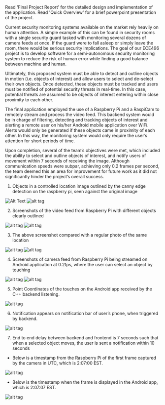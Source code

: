 Read 'Final Project Report' for the detailed design and implementation of the application.
Read 'Quick Overview' for a brief powerpoint presentation of the project.

Current security monitoring systems available on the market rely heavily on human attention. A simple example of this can be found in security rooms with a single security guard tasked with monitoring several dozens of camera feeds at once. If the guard were to fall asleep or simply leave the room, there would be serious security implications. The goal of our ECE496 project is to develop software for a semi-autonomous security monitoring system to reduce the risk of human error while finding a good balance between machine and human.

Ultimately, this proposed system must be able to detect and outline objects in motion (i.e. objects of interest) and allow users to select and de-select their own objects. Once detected, these objects must be tracked and users must be notified of potential security threats in real-time. In this case, potential threats are assumed to be objects of interest entering within close proximity to each other.

The final application employed the use of a Raspberry Pi and a RaspiCam to remotely stream and process the video feed. This backend system would be in charge of filtering, detecting and tracking objects of interest and alerting a remote user on his/her Android mobile application over WiFi. Alerts would only be generated if these objects came in proximity of each other. In this way, the monitoring system would only require the user’s attention for short periods of time.

Upon completion, several of the team’s objectives were met, which included the ability to select and outline objects of interest, and notify users of movement within 7 seconds of receiving the image. Although communication speeds were subpar, achieving only 0.2 frames per second, the team deemed this an area for improvement for future work as it did not significantly hinder the project’s overall success.

1) Objects in a controlled location image outlined by the canny edge detection on the raspberry pi, seen against the original image

![Alt Text](https://github.com/sanjanaKamb/DesignProject/blob/master/Picture1.jpg)
![alt tag](https://github.com/sanjanaKamb/DesignProject/blob/master/Picture2.jpg)

2) Screenshots of the video feed from Raspberry Pi with different objects clearly outlined 

![alt tag](https://github.com/sanjanaKamb/DesignProject/blob/master/Picture3.png)
![alt tag](https://github.com/sanjanaKamb/DesignProject/blob/master/Picture4.png)

3) The above screenshot compared with a regular photo of the same location

![alt tag](https://github.com/sanjanaKamb/DesignProject/blob/master/Picture5.png)
![alt tag](https://github.com/sanjanaKamb/DesignProject/blob/master/Picture6.jpg)

4) Screenshots of camera feed from Raspberry Pi being streamed on Android application at 0.2fps, where the user can select an object by touching

![alt tag](https://github.com/sanjanaKamb/DesignProject/blob/master/Picture8.png)
![alt tag](https://github.com/sanjanaKamb/DesignProject/blob/master/Picture9.png)

5) Point Coordinates of the touches on the Android app received by the C++ backend listening.

![alt tag](https://github.com/sanjanaKamb/DesignProject/blob/master/Picture7.png)

6) Notification appears on notification bar of user’s phone, when triggered by backend.

![alt tag](https://github.com/sanjanaKamb/DesignProject/blob/master/Picture10.png)

7) End to end delay between backend and frontend is 7 seconds such that when a selected object moves, the user is sent a notification within 10 seconds

- Below is a timestamp from the Raspberry Pi of the first frame captured by the camera in UTC, which is 2:07:00 EST. 

![alt tag](https://github.com/sanjanaKamb/DesignProject/blob/master/Picture11.png)

- Below is the timestamp when the frame is displayed in the Android app, which is 2:07:07 EST.

![alt tag](https://github.com/sanjanaKamb/DesignProject/blob/master/Picture12.png)
